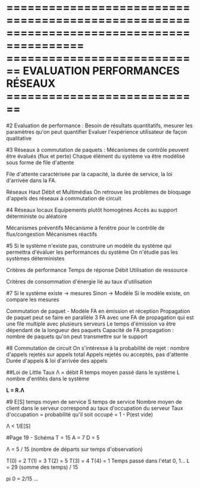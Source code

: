 =========================================================================================
============================ EVALUATION PERFORMANCES RÉSEAUX ============================
=========================================================================================

#2
Evaluation de performance :
	Besoin de résultats quantitatifs, mesurer les paramètres qu'on peut quantifier
	Evaluer l'expérience utilisateur de façon qualitative

#3
Réseaux à commutation de paquets :
	Mécanismes de contrôle peuvent être évalués (flux et perte)
	Chaque élément du système va être modélisé sous forme de file d'attente

File d'attente caractérisée par la capacité, la durée de service, la loi d'arrivée dans la FA.

Réseaux Haut Débit et Multimédias
	On retrouve les problèmes de bloquage d'appels des réseaux à commutation de circuit

#4
Réseaux locaux
	Equipements plutôt homogènes
	Accès au support déterministe ou aléatoire

Mécanismes préventifs
	Mécanisme à fenêtre pour le contrôle de flux/congestion
Mécanismes réactifs

#5
Si le système n'existe pas, construire un modèle du système qui permettra d'évaluer les performances du système
On n'étudie pas les systèmes déterministes

Critères de performance
	Temps de réponse
	Débit
	Utilisation de ressource

Critères de consommation d'énergie lié au taux d'utilisation

#7
Si le système existe -> mesures
Sinon -> Modèle
Si le modèle existe, on compare les mesures

Commutation de paquet - Modèle
	FA en émission et réception
	Propagation de paquet peut se faire en parallèle
	3 FA avec une FA de propagation qui est une file multiple avec plusieurs serveurs
	Le temps d'émission va être dépendant de la longueur des paquets
	Capacité de FA propagation : nombre de paquets qu'on peut transmettre sur le support

#8
Commutation de circuit
	On s'intéresse à la probabilité de rejet : nombre d'appels rejetés sur appels total
	Appels rejetés ou acceptés, pas d'attente
	Durée d'appels & loi d'arrivée des appels

##Loi de Little
Taux Λ = débit
R temps moyen passé dans le système
L nombre d'entités dans le système

**L = R.Λ**

#9
E[S] temps moyen de service
S temps de service
Nombre moyen de client dans le serveur correspond au taux d'occupation du serveur
Taux d'occupation = probabilité qu'il soit occupé = 1 - P(est vide)

Λ < 1/E[S]

#Page 19 - Schéma
T = 15
A = 7
D = 5

Λ = 5 / 15 (nombre de départs sur temps d'observation)

T(0) = 2 
T(1) = 3
T(2) = 5
T(3) = 4
T(4) = 1
Temps passé dans l'état 0, 1...
L = 29 (somme des temps) / 15

pi 0 = 2/15
...

